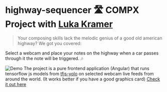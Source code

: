 
# highway-sequencer 🛣 COMPX Project with [Luka Kramer](https://github.com/remarkies)
 
>Your composing skills lack the melodic genius of a good old american highway? We got you covered:

Select a webcam and place your notes on the highway when a car passes through it the note will be triggered. 🎶

![Demo](demo/demo.gif)
The project is a pure frontend application (Angular) that runs tensorflow js models from [tfjs-yolo](https://github.com/shaqian/tfjs-yolo) on selected webcam live feeds from around the world. (It works better if you have a good graphics card)
[Check it out here](https://dariush-mehdiaraghi.github.io/highway-sequencer/)
